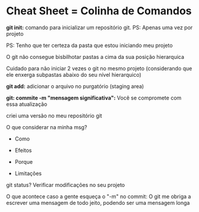 # Cheat Sheet = Colinha de Comandos

**git init:** comando para inicializar um repositório git. PS: Apenas uma vez por projeto

PS: Tenho que ter certeza da pasta que estou iniciando meu projeto

O git não consegue bisbilhotar pastas a cima da sua posição hierarquica 

Cuidado para não iniciar 2 vezes o git no mesmo projeto (considerando que ele enxerga subpastas abaixo do seu nível hierarquico)

**git add:** adicionar o arquivo no purgatório (staging area)

**git: commite -m "mensagem significativa":** Você se compromete com essa atualização

criei uma versão no meu repositório git

O que considerar na minha msg?

- Como

- Efeitos

- Porque

- Limitações



git status? Verificar modificações no seu projeto

O que acontece caso a gente esqueça o "-m" no commit: O git me obriga a escrever uma mensagem de todo jeito, podendo ser uma mensagem longa
